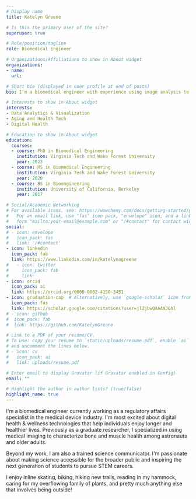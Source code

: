 ```yaml
---
# Display name
title: Katelyn Greene

# Is this the primary user of the site?
superuser: true

# Role/position/tagline
role: Biomedical Engineer

# Organizations/Affiliations to show in About widget
organizations:
- name: 
  url: 

# Short bio (displayed in user profile at end of posts)
bio: I'm a biomedical engineer with experience using image analysis to study bone and muscle changes. I'm excited to help others understand science and inspire the next generation of young scientists.

# Interests to show in About widget
interests:
- Data Analytics & Visualization 
- Aging and Health Tech
- Digital Health

# Education to show in About widget
education:
  courses:
  - course: PhD in Biomedical Engineering
    institution: Virginia Tech and Wake Forest University
    year: 2023
  - course: MS in Biomedical Engineering
    institution: Virginia Tech and Wake Forest University
    year: 2020
  - course: BS in Bioengineering
    institution: University of California, Berkeley
    year: 2017

# Social/Academic Networking
# For available icons, see: https://wowchemy.com/docs/getting-started/page-builder/#icons
#   For an email link, use "fas" icon pack, "envelope" icon, and a link in the
#   form "mailto:your-email@example.com" or "/#contact" for contact widget.
social:
# - icon: envelope
#   icon_pack: fas
#   link: '/#contact'
- icon: linkedin
  icon_pack: fab
  link: https://www.linkedin.com/in/katelynagreene
#   - icon: twitter
#     icon_pack: fab
#     link: 
- icon: orcid
  icon_pack: ai
  link: https://orcid.org/0000-0002-4150-3451
- icon: graduation-cap  # Alternatively, use `google-scholar` icon from `ai` icon pack
  icon_pack: fas
  link: https://scholar.google.com/citations?user=jlZjbwQAAAAJ&hl
# - icon: github
#  icon_pack: fab
#  link: https://github.com/KatelynGreene

# Link to a PDF of your resume/CV.
# To use: copy your resume to `static/uploads/resume.pdf`, enable `ai` icons in `params.toml`, 
# and uncomment the lines below.
# - icon: cv
#   icon_pack: ai
#   link: uploads/resume.pdf

# Enter email to display Gravatar (if Gravatar enabled in Config)
email: ""

# Highlight the author in author lists? (true/false)
highlight_name: true
---
```


I'm a biomedical engineer currently working as a regulatory affairs specialist in the medical device industry. I'm most excited about digital health & wellness technologies that help individuals enjoy longer and healthier lives. Previously as a graduate researcher, I specialized in using medical imaging to characterize bone and muscle health among astronauts and older adults. 

Beyond my work, I am also a trained science communicator. I'm passionate about making science accessible for the broader public and inspiring the next generation of students to pursue STEM careers. 

I enjoy inline skating, biking, hiking new trails, reading in my hammock, caring for my overflowing family of plants, and pretty much anything else that involves being outside!

<!-- Include a link to download resume -->

<!-- {{< icon name="download" pack="fas" >}} Download my {{< staticref "uploads/demo_resume.pdf" "newtab" >}}resumé{{< /staticref >}}. -->
